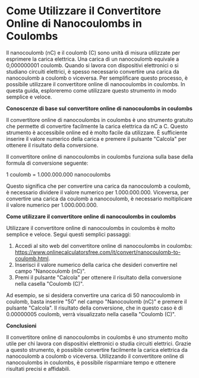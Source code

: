 Come Utilizzare il Convertitore Online di Nanocoulombs in Coulombs
==================================================================

Il nanocoulomb (nC) e il coulomb (C) sono unità di misura utilizzate per esprimere la carica elettrica. Una carica di un nanocoulomb equivale a 0,000000001 coulomb. Quando si lavora con dispositivi elettronici o si studiano circuiti elettrici, è spesso necessario convertire una carica da nanocoulomb a coulomb o viceversa. Per semplificare questo processo, è possibile utilizzare il convertitore online di nanocoulombs in coulombs. In questa guida, esploreremo come utilizzare questo strumento in modo semplice e veloce.

**Conoscenze di base sul convertitore online di nanocoulombs in coulombs**

Il convertitore online di nanocoulombs in coulombs è uno strumento gratuito che permette di convertire facilmente la carica elettrica da nC a C. Questo strumento è accessibile online ed è molto facile da utilizzare. È sufficiente inserire il valore numerico della carica e premere il pulsante "Calcola" per ottenere il risultato della conversione.

Il convertitore online di nanocoulombs in coulombs funziona sulla base della formula di conversione seguente:

1 coulomb = 1.000.000.000 nanocoulombs

Questo significa che per convertire una carica da nanocoulomb a coulomb, è necessario dividere il valore numerico per 1.000.000.000. Viceversa, per convertire una carica da coulomb a nanocoulomb, è necessario moltiplicare il valore numerico per 1.000.000.000.

**Come utilizzare il convertitore online di nanocoulombs in coulombs**

Utilizzare il convertitore online di nanocoulombs in coulombs è molto semplice e veloce. Segui questi semplici passaggi:

1. Accedi al sito web del convertitore online di nanocoulombs in coulombs: <https://www.onlinecalculatorsfree.com/it/convert/nanocoulomb-to-coulomb.html>.
2. Inserisci il valore numerico della carica che desideri convertire nel campo "Nanocoulomb (nC)".
3. Premi il pulsante "Calcola" per ottenere il risultato della conversione nella casella "Coulomb (C)".

Ad esempio, se si desidera convertire una carica di 50 nanocoulomb in coulomb, basta inserire "50" nel campo "Nanocoulomb (nC)" e premere il pulsante "Calcola". Il risultato della conversione, che in questo caso è di 0.00000005 coulomb, verrà visualizzato nella casella "Coulomb (C)".

**Conclusioni**

Il convertitore online di nanocoulombs in coulombs è uno strumento molto utile per chi lavora con dispositivi elettronici o studia circuiti elettrici. Grazie a questo strumento, è possibile convertire facilmente la carica elettrica da nanocoulomb a coulomb o viceversa. Utilizzando il convertitore online di nanocoulombs in coulombs, è possibile risparmiare tempo e ottenere risultati precisi e affidabili.